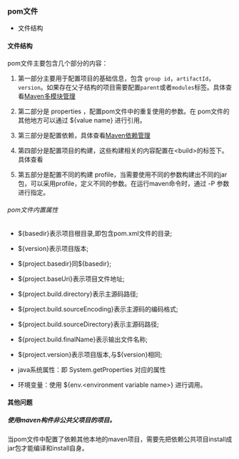 ### pom文件

- 文件结构

#### 文件结构

pom文件主要包含几个部分的内容：

1. 第一部分主要用于配置项目的基础信息，包含 `group id`，`artifactId`， `version`。如果存在父子结构的项目需要配置`parent`或者`modules`标签。具体查看[Maven多模块管理](./Maven多模块管理.md)

2. 第二部分是 properties ，配置pom文件中的重复使用的参数。在 pom文件的其他地方可以通过 \$\{value name\} 进行引用。

3. 第三部分是配置依赖，具体查看[Maven依赖管理](./Maven依赖管理.md)

4. 第四部分是配置项目的构建，这些构建相关的内容配置在\<build\>的标签下。具体查看[](Maven构建配置.md)

5. 第五部分是配置不同的构建 profile，当需要使用不同的参数构建出不同的jar包，可以采用profile，定义不同的参数。在运行maven命令时，通过 -P 参数进行指定。

###### pom文件内置属性

- ${basedir}表示项目根目录,即包含pom.xml文件的目录;

- \${version}表示项目版本;

- \${project.basedir}同\${basedir};

- \${project.baseUri}表示项目文件地址;

- ${project.build.directory}表示主源码路径;

- ${project.build.sourceEncoding}表示主源码的编码格式;

- ${project.build.sourceDirectory}表示主源码路径;

- ${project.build.finalName}表示输出文件名称;

- \${project.version}表示项目版本,与\${version}相同;

- java系统属性：即 System.getProperties 对应的属性

- 环境变量：使用 \${env.\<environment variable name\>} 进行调用。

#### 其他问题

##### 使用maven构件非公共父项目的项目。

当pom文件中配置了依赖其他本地的maven项目，需要先把依赖公共项目install成jar包才能编译和install自身。
